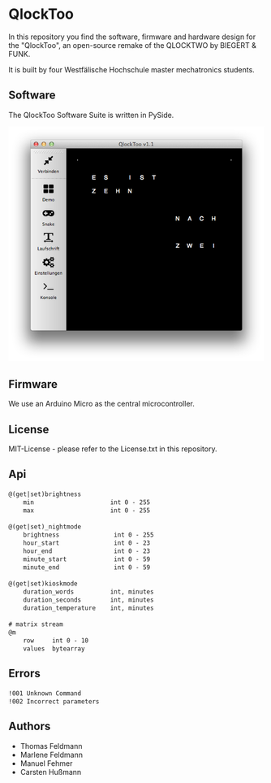 QlockToo
========
In this repository you find the software, firmware and hardware design for the
"QlockToo", an open-source remake of the QLOCKTWO by BIEGERT & FUNK.

It is built by four Westfälische Hochschule master mechatronics students.

Software
--------
The QlockToo Software Suite is written in PySide.

<img src="Documentation/Abbildungen/Software/Hauptfenster.png" alt="Software">

Firmware
--------
We use an Arduino Micro as the central microcontroller.

License
-------
MIT-License - please refer to the License.txt in this repository.

Api
---
    @(get|set)brightness
        min                     int 0 - 255
        max                     int 0 - 255

    @(get|set)_nightmode
        brightness               int 0 - 255
        hour_start               int 0 - 23
        hour_end                 int 0 - 23
        minute_start             int 0 - 59
        minute_end               int 0 - 59

    @(get|set)kioskmode
        duration_words          int, minutes
        duration_seconds        int, minutes
        duration_temperature    int, minutes

    # matrix stream
    @m
        row     int 0 - 10
        values  bytearray

Errors
------

    !001 Unknown Command
    !002 Incorrect parameters

Authors
-------
- Thomas Feldmann
- Marlene Feldmann
- Manuel Fehmer
- Carsten Hußmann
